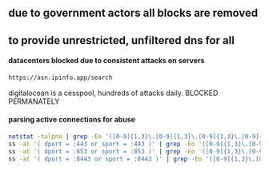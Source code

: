 ## due to government actors all blocks are removed
## to provide unrestricted, unfiltered dns for all

#### datacenters blocked due to consistent attacks on servers

``` sh
https://asn.ipinfo.app/search
```

digitalocean is a cesspool, hundreds of attacks daily. BLOCKED PERMANATELY

#### parsing active connections for abuse

```sh
netstat -tulpna | grep -Eo '([0-9]{1,3}\.[0-9]{1,3}\.[0-9]{1,3}\.[0-9]{1,3})' | cut -d '.' -f 1-4 | sort | uniq -c | sort
ss -at '( dport = :443 or sport = :443 )' | grep -Eo '([0-9]{1,3}\.[0-9]{1,3}\.[0-9]{1,3}\.[0-9]{1,3})' | cut -d '.' -f 1-3 | sort | uniq -c | sort
ss -at '( dport = :853 or sport = :853 )' | grep -Eo '([0-9]{1,3}\.[0-9]{1,3}\.[0-9]{1,3}\.[0-9]{1,3})' | cut -d '.' -f 1-3 | sort | uniq -c | sort
ss -at '( dport = :8443 or sport = :8443 )' | grep -Eo '([0-9]{1,3}\.[0-9]{1,3}\.[0-9]{1,3}\.[0-9]{1,3})' | cut -d '.' -f 1-3 | sort | uniq -c | sort
```
